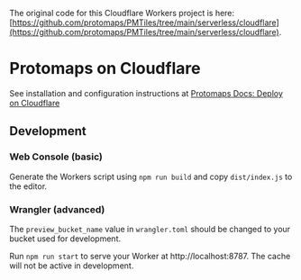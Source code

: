 The original code for this Cloudflare Workers project is here: [https://github.com/protomaps/PMTiles/tree/main/serverless/cloudflare](https://github.com/protomaps/PMTiles/tree/main/serverless/cloudflare).

# Protomaps on Cloudflare

See installation and configuration instructions at [Protomaps Docs: Deploy on Cloudflare](https://protomaps.com/docs/cdn/cloudflare)

## Development

### Web Console (basic)

Generate the Workers script using `npm run build` and copy `dist/index.js` to the editor.

### Wrangler (advanced)

The `preview_bucket_name` value in `wrangler.toml` should be changed to your bucket used for development.

Run `npm run start` to serve your Worker at http://localhost:8787. The cache will not be active in development.
